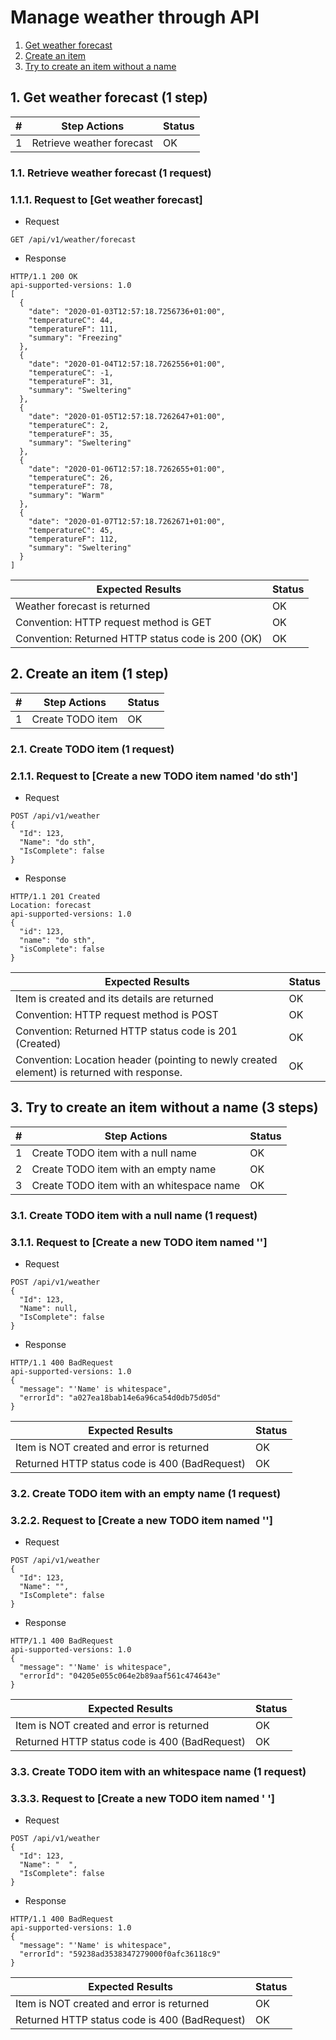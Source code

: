 # Manage weather through API

1. [Get weather forecast](#1-get-weather-forecast-1-step)
1. [Create an item](#2-create-an-item-1-step)
1. [Try to create an item without a name](#3-try-to-create-an-item-without-a-name-3-steps)

## 1. Get weather forecast (1 step)

| # | Step Actions | Status |
| - | - | - |
| 1 | Retrieve weather forecast | OK |

### 1.1. Retrieve weather forecast (1 request)

### 1.1.1. Request to [Get weather forecast]

- Request
```
GET /api/v1/weather/forecast
```

- Response
```
HTTP/1.1 200 OK
api-supported-versions: 1.0
[
  {
    "date": "2020-01-03T12:57:18.7256736+01:00",
    "temperatureC": 44,
    "temperatureF": 111,
    "summary": "Freezing"
  },
  {
    "date": "2020-01-04T12:57:18.7262556+01:00",
    "temperatureC": -1,
    "temperatureF": 31,
    "summary": "Sweltering"
  },
  {
    "date": "2020-01-05T12:57:18.7262647+01:00",
    "temperatureC": 2,
    "temperatureF": 35,
    "summary": "Sweltering"
  },
  {
    "date": "2020-01-06T12:57:18.7262655+01:00",
    "temperatureC": 26,
    "temperatureF": 78,
    "summary": "Warm"
  },
  {
    "date": "2020-01-07T12:57:18.7262671+01:00",
    "temperatureC": 45,
    "temperatureF": 112,
    "summary": "Sweltering"
  }
]
```

| Expected Results  | Status |
| - | - |
| Weather forecast is returned | OK |
| Convention: HTTP request method is GET | OK |
| Convention: Returned HTTP status code is 200 (OK) | OK |



## 2. Create an item (1 step)

| # | Step Actions | Status |
| - | - | - |
| 1 | Create TODO item | OK |

### 2.1. Create TODO item (1 request)

### 2.1.1. Request to [Create a new TODO item named 'do sth']

- Request
```
POST /api/v1/weather
{
  "Id": 123,
  "Name": "do sth",
  "IsComplete": false
}
```

- Response
```
HTTP/1.1 201 Created
Location: forecast
api-supported-versions: 1.0
{
  "id": 123,
  "name": "do sth",
  "isComplete": false
}
```

| Expected Results  | Status |
| - | - |
| Item is created and its details are returned | OK |
| Convention: HTTP request method is POST | OK |
| Convention: Returned HTTP status code is 201 (Created) | OK |
| Convention: Location header (pointing to newly created element) is returned with response. | OK |



## 3. Try to create an item without a name (3 steps)

| # | Step Actions | Status |
| - | - | - |
| 1 | Create TODO item with a null name | OK |
| 2 | Create TODO item with an empty name | OK |
| 3 | Create TODO item with an whitespace name | OK |

### 3.1. Create TODO item with a null name (1 request)

### 3.1.1. Request to [Create a new TODO item named '']

- Request
```
POST /api/v1/weather
{
  "Id": 123,
  "Name": null,
  "IsComplete": false
}
```

- Response
```
HTTP/1.1 400 BadRequest
api-supported-versions: 1.0
{
  "message": "'Name' is whitespace",
  "errorId": "a027ea18bab14e6a96ca54d0db75d05d"
}
```

| Expected Results  | Status |
| - | - |
| Item is NOT created and error is returned | OK |
| Returned HTTP status code is 400 (BadRequest) | OK |


### 3.2. Create TODO item with an empty name (1 request)

### 3.2.2. Request to [Create a new TODO item named '']

- Request
```
POST /api/v1/weather
{
  "Id": 123,
  "Name": "",
  "IsComplete": false
}
```

- Response
```
HTTP/1.1 400 BadRequest
api-supported-versions: 1.0
{
  "message": "'Name' is whitespace",
  "errorId": "04205e055c064e2b89aaf561c474643e"
}
```

| Expected Results  | Status |
| - | - |
| Item is NOT created and error is returned | OK |
| Returned HTTP status code is 400 (BadRequest) | OK |


### 3.3. Create TODO item with an whitespace name (1 request)

### 3.3.3. Request to [Create a new TODO item named '  ']

- Request
```
POST /api/v1/weather
{
  "Id": 123,
  "Name": "  ",
  "IsComplete": false
}
```

- Response
```
HTTP/1.1 400 BadRequest
api-supported-versions: 1.0
{
  "message": "'Name' is whitespace",
  "errorId": "59238ad3538347279000f0afc36118c9"
}
```

| Expected Results  | Status |
| - | - |
| Item is NOT created and error is returned | OK |
| Returned HTTP status code is 400 (BadRequest) | OK |


